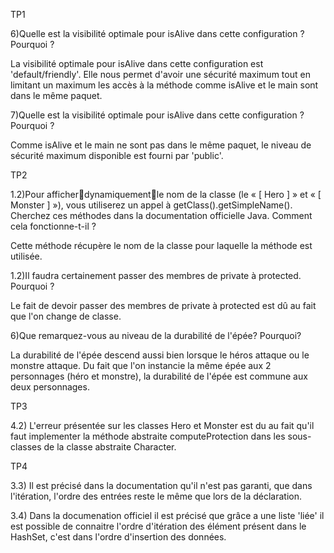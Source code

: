 TP1

6)Quelle est la visibilité optimale pour isAlive dans cette configuration ? Pourquoi ?

La visibilité optimale pour isAlive dans cette configuration est 'default/friendly'. Elle nous permet d'avoir une sécurité maximum tout en limitant un maximum les accès à la méthode comme isAlive et le main sont dans le même paquet.


7)Quelle est la visibilité optimale pour isAlive dans cette configuration ? Pourquoi ?

Comme isAlive et le main ne sont pas dans le même paquet, le niveau de sécurité maximum disponible est fourni par 'public'.




TP2


1.2)Pour afficherdynamiquementle nom de la classe (le « [ Hero ] » et « [ Monster ] »), vous utiliserez un appel à getClass().getSimpleName(). Cherchez ces méthodes dans la documentation officielle Java. Comment cela fonctionne-t-il ?

Cette méthode récupère le nom de la classe pour laquelle la méthode est utilisée.


1.2)Il faudra certainement passer des membres de private à protected. Pourquoi ?

Le fait de devoir passer des membres de private à protected est dû au fait que l'on change de classe.


6)Que remarquez-vous au niveau de la durabilité de l'épée? Pourquoi?

La durabilité de l'épée descend aussi bien lorsque le héros attaque ou le monstre attaque. Du fait que l'on instancie la même épée aux 2 personnages (héro et monstre), la durabilité de l'épée est commune aux deux personnages.

TP3

4.2)
L'erreur présentée sur les classes Hero et Monster est du au fait qu'il faut implementer la méthode abstraite computeProtection dans les sous-classes de la classe abstraite Character.

TP4

3.3)
Il est précisé dans la documentation qu'il n'est pas garanti, que dans l'itération, l'ordre des entrées reste le même que lors de la déclaration.

3.4)
Dans la documenation officiel il est précisé que grâce a une liste 'liée' il est possible de connaitre l'ordre d'itération des élément présent dans le HashSet, c'est dans l'ordre d'insertion des données.
